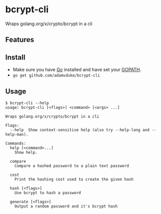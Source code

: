 # bcrypt-cli

Wraps golang.org/x/crypto/bcrypt in a cli

## Features

## Install

- Make sure you have [Go](https://golang.org/doc/install) installed and have set your [GOPATH](https://golang.org/doc/code.html#GOPATH).
- `go get github.com/adamvduke/bcrypt-cli`

## Usage

```
$ bcrypt-cli --help
usage: bcrypt-cli [<flags>] <command> [<args> ...]

Wraps golang.org/x/crypto/bcrypt in a cli

Flags:
  --help  Show context-sensitive help (also try --help-long and --help-man).

Commands:
  help [<command>...]
    Show help.

  compare
    Compare a hashed password to a plain text password

  cost
    Print the hashing cost used to create the given hash

  hash [<flags>]
    Use bcrypt to hash a password

  generate [<flags>]
    Output a random password and it's bcrypt hash
```
